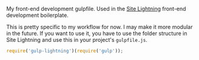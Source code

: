 My front-end development gulpfile. Used in the [Site Lightning](http://github.com/abstracthat/sitelightning) front-end development boilerplate.

This is pretty specific to my workflow for now. I may make it more modular in the future. If you want to use it, you have to use the folder structure in Site Lightning and use this in your project's `gulpfile.js`.

```js
require('gulp-lightning')(require('gulp'));
```
